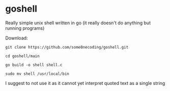 # goshell
Really simple unix shell written in go (it really doesn't do anything but running programs)

Download:
```
git clone https://github.com/some0necoding/goshell.git

cd goshell/main

go build -o shell shell.c

sudo mv shell /usr/local/bin
```
I suggest to not use it as it cannot yet interpret quoted text as a single string
